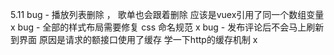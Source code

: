 5.11  bug - 播放列表删除 ， 歌单也会跟着删除  应该是vuex引用了同一个数组变量 x
      bug - 全部的样式布局需要修复  css 命名规范      x
      bug - 发布评论后不会马上刷新到界面  原因是请求的额接口使用了缓存  学一下http的缓存机制 x